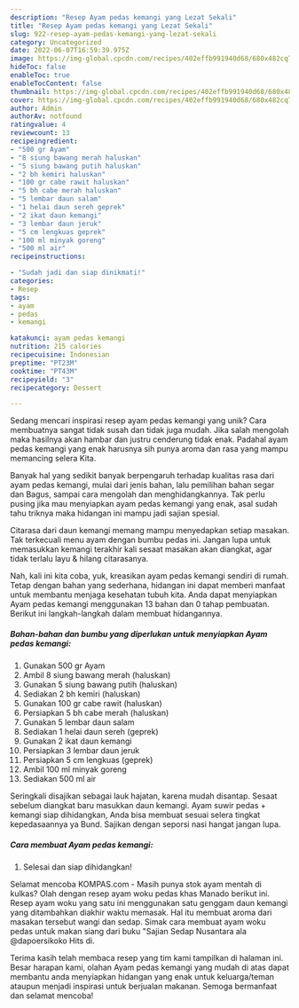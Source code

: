 ```yaml
---
description: "Resep Ayam pedas kemangi yang Lezat Sekali"
title: "Resep Ayam pedas kemangi yang Lezat Sekali"
slug: 922-resep-ayam-pedas-kemangi-yang-lezat-sekali
category: Uncategorized
date: 2022-06-07T16:59:39.975Z
image: https://img-global.cpcdn.com/recipes/402effb991940d68/680x482cq70/ayam-pedas-kemangi-foto-resep-utama.jpg
hideToc: false
enableToc: true
enableTocContent: false
thumbnail: https://img-global.cpcdn.com/recipes/402effb991940d68/680x482cq70/ayam-pedas-kemangi-foto-resep-utama.jpg
cover: https://img-global.cpcdn.com/recipes/402effb991940d68/680x482cq70/ayam-pedas-kemangi-foto-resep-utama.jpg
author: Admin
authorAv: notfound
ratingvalue: 4
reviewcount: 13
recipeingredient:
- "500 gr Ayam"
- "8 siung bawang merah haluskan"
- "5 siung bawang putih haluskan"
- "2 bh kemiri haluskan"
- "100 gr cabe rawit haluskan"
- "5 bh cabe merah haluskan"
- "5 lembar daun salam"
- "1 helai daun sereh geprek"
- "2 ikat daun kemangi"
- "3 lembar daun jeruk"
- "5 cm lengkuas geprek"
- "100 ml minyak goreng"
- "500 ml air"
recipeinstructions:

- "Sudah jadi dan siap dinikmati!"
categories:
- Resep
tags:
- ayam
- pedas
- kemangi

katakunci: ayam pedas kemangi 
nutrition: 215 calories
recipecuisine: Indonesian
preptime: "PT23M"
cooktime: "PT43M"
recipeyield: "3"
recipecategory: Dessert

---
```





Sedang mencari inspirasi resep ayam pedas kemangi yang unik? Cara membuatnya sangat tidak susah dan tidak juga mudah. Jika salah mengolah maka hasilnya akan hambar dan justru cenderung tidak enak. Padahal ayam pedas kemangi yang enak harusnya sih punya aroma dan rasa yang mampu memancing selera Kita.





Banyak hal yang sedikit banyak berpengaruh terhadap kualitas rasa dari ayam pedas kemangi, mulai dari jenis bahan, lalu pemilihan bahan segar dan Bagus, sampai cara mengolah dan menghidangkannya. Tak perlu pusing jika mau menyiapkan ayam pedas kemangi yang enak,      asal sudah tahu triknya maka hidangan ini mampu jadi sajian spesial.














Citarasa dari daun kemangi memang mampu menyedapkan setiap masakan. Tak terkecuali menu ayam dengan bumbu pedas ini. Jangan lupa untuk memasukkan kemangi terakhir kali sesaat masakan akan diangkat, agar tidak terlalu layu &amp; hilang citarasanya.






Nah, kali ini kita coba, yuk, kreasikan ayam pedas kemangi sendiri di rumah. Tetap dengan bahan yang sederhana, hidangan ini dapat memberi manfaat untuk membantu menjaga kesehatan tubuh kita. Anda dapat menyiapkan Ayam pedas kemangi menggunakan 13 bahan dan 0 tahap pembuatan. Berikut ini langkah-langkah dalam membuat hidangannya.

<!--inarticleads1-->

##### Bahan-bahan dan bumbu yang diperlukan untuk menyiapkan Ayam pedas kemangi:

1. Gunakan 500 gr Ayam
1. Ambil 8 siung bawang merah (haluskan)
1. Gunakan 5 siung bawang putih (haluskan)
1. Sediakan 2 bh kemiri (haluskan)
1. Gunakan 100 gr cabe rawit (haluskan)
1. Persiapkan 5 bh cabe merah (haluskan)
1. Gunakan 5 lembar daun salam
1. Sediakan 1 helai daun sereh (geprek)
1. Gunakan 2 ikat daun kemangi
1. Persiapkan 3 lembar daun jeruk
1. Persiapkan 5 cm lengkuas (geprek)
1. Ambil 100 ml minyak goreng
1. Sediakan 500 ml air


Seringkali disajikan sebagai lauk hajatan, karena mudah disantap. Sesaat sebelum diangkat baru masukkan daun kemangi. Ayam suwir pedas + kemangi siap dihidangkan, Anda bisa membuat sesuai selera tingkat kepedasaannya ya Bund. Sajikan dengan seporsi nasi hangat jangan lupa. 

<!--inarticleads2-->

##### Cara membuat Ayam pedas kemangi:


1. Selesai dan siap dihidangkan!

Selamat mencoba KOMPAS.com - Masih punya stok ayam mentah di kulkas? Olah dengan resep ayam woku pedas khas Manado berikut ini. Resep ayam woku yang satu ini menggunakan satu genggam daun kemangi yang ditambahkan diakhir waktu memasak. Hal itu membuat aroma dari masakan tersebut wangi dan sedap. Simak cara membuat ayam woku pedas untuk makan siang dari buku &#34;Sajian Sedap Nusantara ala @dapoersikoko Hits di. 

Terima kasih telah membaca resep yang tim kami tampilkan di halaman ini. Besar harapan kami, olahan Ayam pedas kemangi yang mudah di atas dapat membantu anda menyiapkan hidangan yang enak untuk keluarga/teman ataupun menjadi inspirasi untuk berjualan makanan. Semoga bermanfaat dan selamat mencoba!
